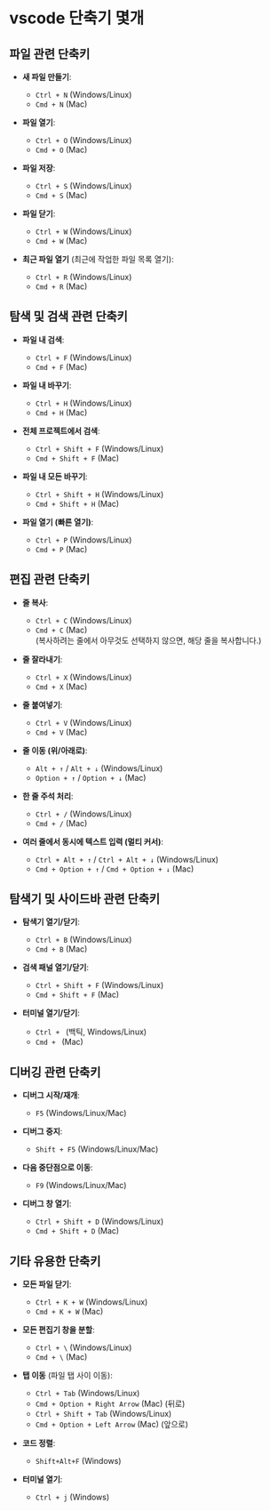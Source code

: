 # vscode 단축기 몇개

## **파일 관련 단축키**
- **새 파일 만들기**:  
  - `Ctrl + N` (Windows/Linux)  
  - `Cmd + N` (Mac)

- **파일 열기**:  
  - `Ctrl + O` (Windows/Linux)  
  - `Cmd + O` (Mac)

- **파일 저장**:  
  - `Ctrl + S` (Windows/Linux)  
  - `Cmd + S` (Mac)

- **파일 닫기**:  
  - `Ctrl + W` (Windows/Linux)  
  - `Cmd + W` (Mac)

- **최근 파일 열기** (최근에 작업한 파일 목록 열기):  
  - `Ctrl + R` (Windows/Linux)  
  - `Cmd + R` (Mac)

## **탐색 및 검색 관련 단축키**
- **파일 내 검색**:  
  - `Ctrl + F` (Windows/Linux)  
  - `Cmd + F` (Mac)

- **파일 내 바꾸기**:  
  - `Ctrl + H` (Windows/Linux)  
  - `Cmd + H` (Mac)

- **전체 프로젝트에서 검색**:  
  - `Ctrl + Shift + F` (Windows/Linux)  
  - `Cmd + Shift + F` (Mac)

- **파일 내 모든 바꾸기**:  
  - `Ctrl + Shift + H` (Windows/Linux)  
  - `Cmd + Shift + H` (Mac)

- **파일 열기 (빠른 열기)**:  
  - `Ctrl + P` (Windows/Linux)  
  - `Cmd + P` (Mac)

## **편집 관련 단축키**
- **줄 복사**:  
  - `Ctrl + C` (Windows/Linux)  
  - `Cmd + C` (Mac)  
  (복사하려는 줄에서 아무것도 선택하지 않으면, 해당 줄을 복사합니다.)

- **줄 잘라내기**:  
  - `Ctrl + X` (Windows/Linux)  
  - `Cmd + X` (Mac)

- **줄 붙여넣기**:  
  - `Ctrl + V` (Windows/Linux)  
  - `Cmd + V` (Mac)

- **줄 이동 (위/아래로)**:  
  - `Alt + ↑` / `Alt + ↓` (Windows/Linux)  
  - `Option + ↑` / `Option + ↓` (Mac)

- **한 줄 주석 처리**:  
  - `Ctrl + /` (Windows/Linux)  
  - `Cmd + /` (Mac)

- **여러 줄에서 동시에 텍스트 입력 (멀티 커서)**:  
  - `Ctrl + Alt + ↑` / `Ctrl + Alt + ↓` (Windows/Linux)  
  - `Cmd + Option + ↑` / `Cmd + Option + ↓` (Mac)

## **탐색기 및 사이드바 관련 단축키**
- **탐색기 열기/닫기**:  
  - `Ctrl + B` (Windows/Linux)  
  - `Cmd + B` (Mac)

- **검색 패널 열기/닫기**:  
  - `Ctrl + Shift + F` (Windows/Linux)  
  - `Cmd + Shift + F` (Mac)

- **터미널 열기/닫기**:  
  - `Ctrl + ` (백틱, Windows/Linux)  
  - `Cmd + ` (Mac)

## **디버깅 관련 단축키**
- **디버그 시작/재개**:  
  - `F5` (Windows/Linux/Mac)

- **디버그 중지**:  
  - `Shift + F5` (Windows/Linux/Mac)

- **다음 중단점으로 이동**:  
  - `F9` (Windows/Linux/Mac)

- **디버그 창 열기**:  
  - `Ctrl + Shift + D` (Windows/Linux)  
  - `Cmd + Shift + D` (Mac)

## **기타 유용한 단축키**
- **모든 파일 닫기**:  
  - `Ctrl + K + W` (Windows/Linux)  
  - `Cmd + K + W` (Mac)

- **모든 편집기 창을 분할**:  
  - `Ctrl + \` (Windows/Linux)  
  - `Cmd + \` (Mac)

- **탭 이동** (파일 탭 사이 이동):  
  - `Ctrl + Tab` (Windows/Linux)  
  - `Cmd + Option + Right Arrow` (Mac) (뒤로)  
  - `Ctrl + Shift + Tab` (Windows/Linux)  
  - `Cmd + Option + Left Arrow` (Mac) (앞으로)

- **코드 정렬**:
  - `Shift+Alt+F` (Windows)

- **터미널 열기**:
  - `Ctrl + j` (Windows)
